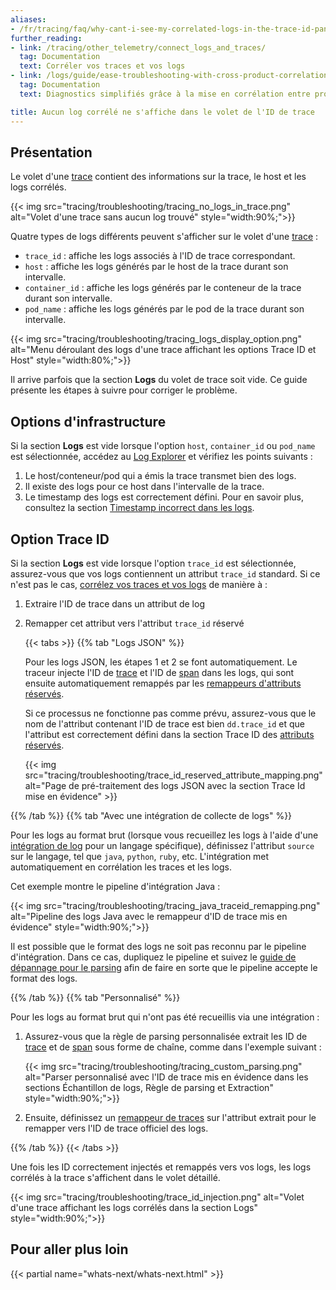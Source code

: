 ```yaml
---
aliases:
- /fr/tracing/faq/why-cant-i-see-my-correlated-logs-in-the-trace-id-panel/
further_reading:
- link: /tracing/other_telemetry/connect_logs_and_traces/
  tag: Documentation
  text: Corréler vos traces et vos logs
- link: /logs/guide/ease-troubleshooting-with-cross-product-correlation/
  tag: Documentation
  text: Diagnostics simplifiés grâce à la mise en corrélation entre produits

title: Aucun log corrélé ne s'affiche dans le volet de l'ID de trace
---
```


## Présentation

Le volet d'une [trace][1] contient des informations sur la trace, le host et les logs corrélés.

{{< img src="tracing/troubleshooting/tracing_no_logs_in_trace.png" alt="Volet d'une trace sans aucun log trouvé" style="width:90%;">}}

Quatre types de logs différents peuvent s'afficher sur le volet d'une [trace][1] :

- `trace_id` : affiche les logs associés à l'ID de trace correspondant.
- `host` : affiche les logs générés par le host de la trace durant son intervalle.
- `container_id` : affiche les logs générés par le conteneur de la trace durant son intervalle.
- `pod_name` : affiche les logs générés par le pod de la trace durant son intervalle.

{{< img src="tracing/troubleshooting/tracing_logs_display_option.png" alt="Menu déroulant des logs d'une trace affichant les options Trace ID et Host" style="width:80%;">}}

Il arrive parfois que la section **Logs** du volet de trace soit vide. Ce guide présente les étapes à suivre pour corriger le problème.

## Options d'infrastructure

Si la section **Logs** est vide lorsque l'option `host`, `container_id` ou `pod_name` est sélectionnée, accédez au [Log Explorer][2] et vérifiez les points suivants :

1. Le host/conteneur/pod qui a émis la trace transmet bien des logs.
2. Il existe des logs pour ce host dans l'intervalle de la trace.
3. Le timestamp des logs est correctement défini. Pour en savoir plus, consultez la section [Timestamp incorrect dans les logs][3].

## Option Trace ID

Si la section **Logs** est vide lorsque l'option `trace_id` est sélectionnée, assurez-vous que vos logs contiennent un attribut `trace_id` standard. Si ce n'est pas le cas, [corrélez vos traces et vos logs][4] de manière à :

1. Extraire l'ID de trace dans un attribut de log
2. Remapper cet attribut vers l'attribut `trace_id` réservé

   {{< tabs >}}
   {{% tab "Logs JSON" %}}

   Pour les logs JSON, les étapes 1 et 2 se font automatiquement. Le traceur injecte l'ID de [trace][1] et l'ID de [span][2] dans les logs, qui sont ensuite automatiquement remappés par les [remappeurs d'attributs réservés][3].

   Si ce processus ne fonctionne pas comme prévu, assurez-vous que le nom de l'attribut contenant l'ID de trace est bien `dd.trace_id` et que l'attribut est correctement défini dans la section Trace ID des [attributs réservés][4].

   {{< img src="tracing/troubleshooting/trace_id_reserved_attribute_mapping.png" alt="Page de pré-traitement des logs JSON avec la section Trace Id mise en évidence" >}}

[1]: /fr/tracing/glossary/#trace
[2]: /fr/tracing/glossary/#spans
[3]: /fr/logs/log_configuration/processors/#remapper
[4]: https://app.datadoghq.com/logs/pipelines/remapping
   {{% /tab %}}
   {{% tab "Avec une intégration de collecte de logs" %}}

   Pour les logs au format brut (lorsque vous recueillez les logs à l'aide d'une [intégration de log][1] pour un langage spécifique), définissez l'attribut `source` sur le langage, tel que `java`, `python`, `ruby`, etc. L'intégration met automatiquement en corrélation les traces et les logs.

   Cet exemple montre le pipeline d'intégration Java :

   {{< img src="tracing/troubleshooting/tracing_java_traceid_remapping.png" alt="Pipeline des logs Java avec le remappeur d'ID de trace mis en évidence"  style="width:90%;">}}

   Il est possible que le format des logs ne soit pas reconnu par le pipeline d'intégration. Dans ce cas, dupliquez le pipeline et suivez le [guide de dépannage pour le parsing][2] afin de faire en sorte que le pipeline accepte le format des logs.

[1]: /fr/logs/log_collection/?tab=application#setup
[2]: /fr/logs/faq/how-to-investigate-a-log-parsing-issue/
   {{% /tab %}}
   {{% tab "Personnalisé" %}}

   Pour les logs au format brut qui n'ont pas été recueillis via une intégration :

   1. Assurez-vous que la règle de parsing personnalisée extrait les ID de [trace][1] et de [span][2] sous forme de chaîne, comme dans l'exemple suivant :

      {{< img src="tracing/troubleshooting/tracing_custom_parsing.png" alt="Parser personnalisé avec l'ID de trace mis en évidence dans les sections Échantillon de logs, Règle de parsing et Extraction"  style="width:90%;">}}

   2. Ensuite, définissez un [remappeur de traces][3] sur l'attribut extrait pour le remapper vers l'ID de trace officiel des logs.

[1]: /fr/tracing/glossary/#trace
[2]: /fr/tracing/glossary/#spans
[3]: /fr/logs/log_configuration/processors/#trace-remapper
   {{% /tab %}}
   {{< /tabs >}}

Une fois les ID correctement injectés et remappés vers vos logs, les logs corrélés à la trace s'affichent dans le volet détaillé.

{{< img src="tracing/troubleshooting/trace_id_injection.png" alt="Volet d'une trace affichant les logs corrélés dans la section Logs"  style="width:90%;">}}

## Pour aller plus loin

{{< partial name="whats-next/whats-next.html" >}}

[1]: /fr/tracing/glossary/#trace
[2]: https://app.datadoghq.com/logs
[3]: /fr/logs/guide/logs-not-showing-expected-timestamp/
[4]: /fr/tracing/other_telemetry/connect_logs_and_traces/

